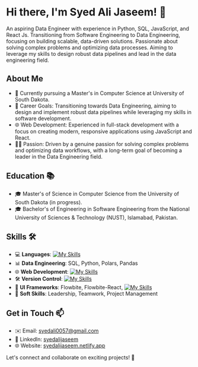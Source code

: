 # Hi there, I'm Syed Ali Jaseem! 👋

An aspiring Data Engineer with experience in Python, SQL, JavaScript, and React Js. Transitioning from Software Engineering to Data Engineering, focusing on building scalable, data-driven solutions. Passionate about solving complex problems and optimizing data processes. Aiming to leverage my skills to design robust data pipelines and lead in the data engineering field.

## About Me
- 💼 Currently pursuing a Master's in Computer Science at University of South Dakota.
- 🚀 Career Goals: Transitioning towards Data Engineering, aiming to design and implement robust data pipelines while leveraging my skills in software development.
- 🌐 Web Development: Experienced in full-stack development with a focus on creating modern, responsive applications using JavaScript and React.
- 👨‍💻 Passion: Driven by a genuine passion for solving complex problems and optimizing data workflows, with a long-term goal of becoming a leader in the Data Engineering field.

## Education 📚
- 🎓 Master's of Science in Computer Science from the University of South Dakota (in progress).
- 🎓 Bachelor's of Engineering in Software Engineering from the National University of Sciences & Technology (NUST), Islamabad, Pakistan.

## Skills 🛠️
- 💻 **Languages**: [![My Skills](https://skillicons.dev/icons?i=python,mysql,js,ts)](https://skillicons.dev)
- 📊 **Data Engineering**: SQL, Python, Polars, Pandas
- 🌐 **Web Development**: [![My Skills](https://skillicons.dev/icons?i=react,js,ts,mysql)](https://skillicons.dev)
- 🛠️ **Version Control**: [![My Skills](https://skillicons.dev/icons?i=git,github,bitbucket)](https://skillicons.dev)
- 🎨 **UI Frameworks**: Flowbite, Flowbite-React, [![My Skills](https://skillicons.dev/icons?i=tailwind,bootstrap,styledcomponents)](https://skillicons.dev)
- 👥 **Soft Skills**: Leadership, Teamwork, Project Management

## Get in Touch 📫
- ✉️ Email: [syedali0057@gmail.com](mailto:syedali0057@gmail.com)
- 🔗 LinkedIn: [syedalijaseem](https://www.linkedin.com/in/syedalijaseem/)
- 🌐 Website: [syedalijaseem.netlify.app](https://syedalijaseem.netlify.app/)

Let's connect and collaborate on exciting projects! 🚀
